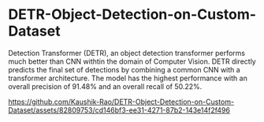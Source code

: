 # DETR-Object-Detection-on-Custom-Dataset
Detection Transformer (DETR), an object detection transformer performs much better than CNN withtin the domain of Computer Vision. DETR directly predicts the final set of detections by combining a common CNN with a transformer architecture. The model has the highest performance with an overall precision of 91.48% and an overall recall of 50.22%.


https://github.com/Kaushik-Rao/DETR-Object-Detection-on-Custom-Dataset/assets/82809753/cd146bf3-ee31-4271-87b2-143e14f2f496

